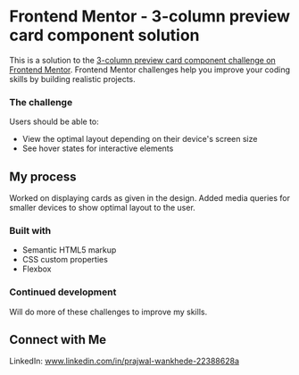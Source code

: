 # Frontend Mentor - 3-column preview card component solution

This is a solution to the [3-column preview card component challenge on Frontend Mentor](https://www.frontendmentor.io/challenges/3column-preview-card-component-pH92eAR2-). Frontend Mentor challenges help you improve your coding skills by building realistic projects.


### The challenge

Users should be able to:

- View the optimal layout depending on their device's screen size
- See hover states for interactive elements

## My process

Worked on displaying cards as given in the design.
Added media queries for smaller devices to show optimal layout to the user.

### Built with

- Semantic HTML5 markup
- CSS custom properties
- Flexbox

### Continued development

Will do more of these challenges to improve my skills.


## Connect with Me
LinkedIn: www.linkedin.com/in/prajwal-wankhede-22388628a